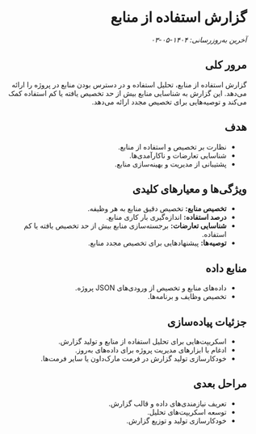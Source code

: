 <div dir="rtl" style="text-align: right;">

# گزارش استفاده از منابع

_آخرین به‌روزرسانی: ۱۴۰۴-۰۵-۰۳_

## مرور کلی
گزارش استفاده از منابع، تحلیل استفاده و در دسترس بودن منابع در پروژه را ارائه می‌دهد. این گزارش به شناسایی منابع بیش از حد تخصیص یافته یا کم استفاده کمک می‌کند و توصیه‌هایی برای تخصیص مجدد ارائه می‌دهد.

## هدف
- نظارت بر تخصیص و استفاده از منابع.
- شناسایی تعارضات و ناکارآمدی‌ها.
- پشتیبانی از مدیریت و بهینه‌سازی منابع.

## ویژگی‌ها و معیارهای کلیدی
- **تخصیص منابع:** تخصیص دقیق منابع به هر وظیفه.
- **درصد استفاده:** اندازه‌گیری بار کاری منابع.
- **شناسایی تعارضات:** برجسته‌سازی منابع بیش از حد تخصیص یافته یا کم استفاده.
- **توصیه‌ها:** پیشنهادهایی برای تخصیص مجدد منابع.

## منابع داده
- داده‌های منابع و تخصیص از ورودی‌های JSON پروژه.
- تخصیص وظایف و برنامه‌ها.

## جزئیات پیاده‌سازی
- اسکریپت‌هایی برای تحلیل استفاده از منابع و تولید گزارش.
- ادغام با ابزارهای مدیریت پروژه برای داده‌های به‌روز.
- خودکارسازی تولید گزارش در فرمت مارک‌داون یا سایر فرمت‌ها.

## مراحل بعدی
- تعریف نیازمندی‌های داده و قالب گزارش.
- توسعه اسکریپت‌های تحلیل.
- خودکارسازی تولید و توزیع گزارش.

</div>
